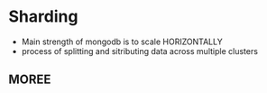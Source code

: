 # Sharding

- Main strength of mongodb is to scale HORIZONTALLY
- process of splitting and sitributing data across multiple clusters

## MOREE
